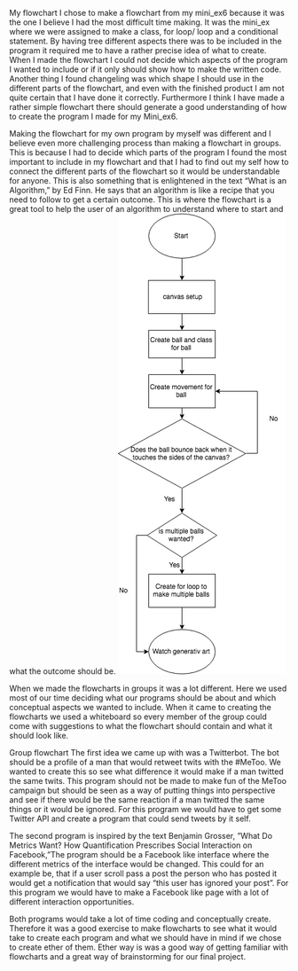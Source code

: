 My flowchart
I chose to make a flowchart from my mini_ex6 because it was the one I believe I had the most difficult time making. It was the mini_ex where we were assigned to make a class, for loop/ loop and a conditional statement. By having tree different aspects there was to be included in the program it required me to have a rather precise idea of what to create.
When I made the flowchart I could not decide which aspects of the program I wanted to include or if it only should show how to make the written code.  
Another thing I found changeling was which shape I should use in the different parts of the flowchart, and even with the finished product I am not quite certain that I have done it correctly. Furthermore I think I have made a rather simple flowchart there should generate a good understanding of how to create the program I made for my Mini_ex6.

Making the flowchart for my own program by myself was different and I believe even more challenging process than making a flowchart in groups. This is because I had to decide which parts of the program I found the most important to include in my flowchart and that I had to find out my self how to connect the different parts of the flowchart so it would be understandable for anyone. This is also something that is enlightened in the text “What is an Algorithm,” by Ed Finn. He says that an algorithm is like a recipe that you need to follow to get a certain outcome. This is where the flowchart is a great tool to help the user of an algorithm to understand where to start and what the outcome should be.
![alt tekst](https://github.com/NicolineDS/Mini_ex9/blob/master/Individual.png?raw=true)

When we made the flowcharts in groups it was a lot different. Here we used most of our time deciding what our programs should be about and which conceptual aspects we wanted to include. When it came to creating the flowcharts we used a whiteboard so every member of the group could come with suggestions to what the flowchart should contain and what it should look like. 

Group flowchart
The first idea we came up with was a Twitterbot. The bot should be a profile of a man that would retweet twits with the #MeToo. We wanted to create this so see what difference it would make if a man twitted the same twits. This program should not be made to make fun of the MeToo campaign but should be seen as a way of putting things into perspective and see if there would be the same reaction if a man twitted the same things or it would be ignored.
For this program we would have to get some Twitter API and create a program that could send tweets by it self.

The second program is inspired by the text Benjamin Grosser, ”What Do Metrics Want? How Quantification Prescribes Social Interaction on Facebook,”The program should be a Facebook like interface where the different metrics of the interface would be changed. This could for an example be, that if a user scroll pass a post the person who has posted it would get a notification that would say “this user has ignored your post”.
For this program we would have to make a Facebook like page with a lot of different interaction opportunities.

Both programs would take a lot of time coding and conceptually create. Therefore it was a good exercise to make flowcharts to see what it would take to create each program and what we should have in mind if we chose to create ether of them. Ether way is was a good way of getting familiar with flowcharts and a great way of brainstorming for our final project.



